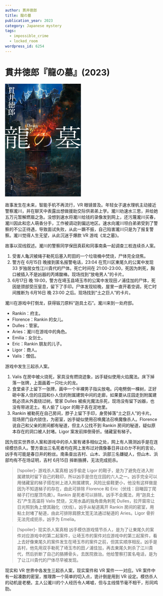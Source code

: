 ```yaml
---
author: 貫井徳郎
title: 龍の墓
publication_year: 2023
category: Japanese mystery
tags:
  - impossible_crime
  - locked_room
wordpress_id: 6254
---
```


# 貫井徳郎『龍の墓』(2023)

<img src=images/2023_cover.jpg width=250/>

故事发生在未来，智能手机不再流行，VR 眼镜普及。年轻女子速水理帆主动接近警察瀧川，并在聊天中表露出想做援助交际供弟弟上学。瀧川劝速水三思，并给她五万元暂解燃眉之急。没想到速水将瀧川给钱的录像发到网上，还污蔑瀧川买春，瀧川因此和恋人萌香分手，工作被调动到偏远地区。速水向瀧川坦白弟弟受到了警察的不公正待遇，导致面试失败，从此一蹶不振，自己陷害瀧川只是为了报复警察。瀧川觉得人生无望，从此沉迷于爆款 VR 游戏《龙之墓》。

故事以双线叙述。瀧川的警察同学保田真萩和同事南条一起调查三桩连续杀人案。
1. 受害人亀沢被绳子勒死后塞入町田的一个垃圾桶中焚烧，尸体完全烧焦。
2. 警方在 6月15日 晚接到匿名报警电话，23:04 在荒川区東尾久的公寓中发现 33 岁独居女性江川貴代的尸体。死亡时间在 21:00-23:00，死因为刺死，胸口被插入不是凶器的丙烯酸棒。现场找到“放电男人”的卡片。
3. 6月17日 晚 19:00，警方在埼玉县埼玉市的公寓中发现田ノ浦佳加的尸体，死因是颈部受压窒息，留下了手印。尸体发现较晚，屋里一直开着空调，死亡时间推断为 6月16日 晚 23:00 之后。现场找到“土之巨人”的卡片。

瀧川在游戏中打倒龙，获得锻刀原料“迦具土石”。瀧川来到一处府邸。
* Rankin：府主。
* Florence：Rankin 的女儿。
* Dulles：管家。
* Aries：瀧川在游戏中的角色。
* Emilia：女剑士。
* Eric：Rankin 朋友的儿子。
* Ligor：商人。
* Valis：僧侣。

游戏中发生三起杀人案。
1. Valis 在房中被火烧死，家具没有燃烧迹象，凶手疑似使用火焰魔法。床下掉落一张牌，上面画着一只吐火的龙。
2. 食堂桌子上留下一张牌，画中一个半裸男子指尖放电。闪电劈倒一棵树，正好砸中客人住的庄园和仆人住的附属建筑中间的走廊，如果要从庄园走到附属建筑必须从外面绕过树。管家 Dulles 被疾光魔法杀死，现场没有留下凶器，也没有带进泥土。有人偷了 Ligor 的鞋子丢在泥地里。
3. Rankin 被勒死在自己房间，脖子上留下手印，身旁掉落“土之巨人”的卡片。现场房门自内锁住，为密室，凶手疑似使用召唤魔法召唤魔像杀人。Florence 说自己和父亲的房间都有秘道，但主人公找不到 Rankin 房间的秘道，疑似原本存在的洞口被人封堵。Ligor 案发前摔倒骨折。储藏室有梯子。

因为现实世界杀人案和游戏中的杀人案有诸多相似之处，网上有人猜测凶手是在连续模仿杀人。警方查出三名死者均在网上发布过对偶像春日井ほのか不利的言论，凶手有可能是春日井的粉丝。南条查出吉村、山木、浜部三名嫌疑人，但山木、浜部均有不在场证明，吉村 6月15日 摔断胳膊，无法完成扼杀。

> [!spoiler]- 游戏杀人案真相
> 凶手偷走 Ligor 的鞋子，是为了避免在进入附属建筑时留下自己的鞋印，所以凶手是住在庄园的六人之一。凶手完全可以用储藏室的梯子搭在树上进入附属建筑，风险比偷鞋更小，他没有这样做是因为不知道梯子的存在，由此可排除 Florence 和 Eric（伏线：目睹园丁爬梯子打扫屋顶鸟粪）。Rankin 是死者可以排除。凶手不会魔法，用“迦具土石”产生高温将 Valis 焚烧，又用水晶的独角兽角刺死 Dulles，拉开窗帘让日光照到角上使其融化（伏线）。凶手从秘道离开 Rankin 房间的密室，用粘土封堵了秘道，由此可排除肩膀太宽无法通过秘道的 Aries。Ligor 骨折无法完成扼杀，凶手为 Emelia。

> [!spoiler]- 现实杀人案真相
> 凶手模仿游戏情节杀人，是为了让東尾久的案件对应游戏中的第二起案件，让埼玉市的案件对应游戏中的第三起案件，看上去好像東尾久的案件发生在埼玉市的案件之前，但其实顺序相反。凶手是吉村，他先用双手勒死了埼玉市的田ノ浦佳加，再去東尾久刺杀了江川貴代，然后折断了自己的胳膊骨头，去医院救治。他给警察打匿名电话，是为了让江川貴代的尸体尽早被发现。

现实和 VR 世界中各发生三起杀人案，现实案件和 VR 案件一一对应。VR 案件中有一起凑数的密室，推理靠一个简单的切入点，诡计倒是用到 VR 设定。模仿杀人的动机是老梗。主人公瀧川的个人经历令人唏嘘，但与主线情节毫不相干，形同鸡肋。